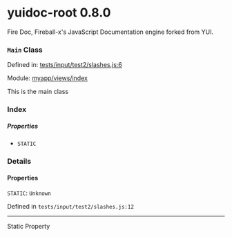 
# yuidoc-root 0.8.0

Fire Doc, Fireball-x&#x27;s JavaScript Documentation engine forked from YUI.

### `Main` Class


Defined in: [tests/input/test2/slashes.js:6](../files/tests/input/test2/slashes.js.js)

Module: [myapp/views/index](../modules/myapp/views/index.md)




This is the main class

### Index

##### Properties

  - `STATIC`







### Details


#### Properties


`STATIC`: `Unknown`

Defined in `tests/input/test2/slashes.js:12`



---------------------

Static Property







